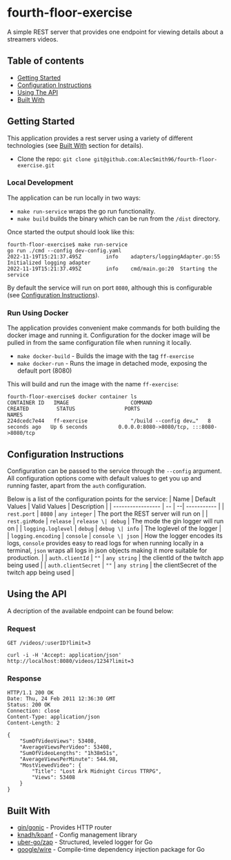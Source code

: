 # fourth-floor-exercise

A simple REST server that provides one endpoint for viewing details about a streamers videos.

## Table of contents
* [Getting Started](#getting-started)
* [Configuration Instructions](#configuration-instructions)
* [Using The API](#using-the-api)
* [Built With](#built-with)

## Getting Started

This application provides a rest server using a variety of different technologies (see [Built With](#built-with) section for details).

* Clone the repo: `git clone git@github.com:AlecSmith96/fourth-floor-exercise.git`



### Local Development

The application can be run locally in two ways: 
* `make run-service` wraps the go run functionality.
* `make build` builds the binary which can be run from the `/dist` directory.

Once started the output should look like this:
```
fourth-floor-exercise$ make run-service
go run ./cmd --config dev-config.yaml
2022-11-19T15:21:37.495Z        info    adapters/loggingAdapter.go:55   Initialized logging adapter
2022-11-19T15:21:37.495Z        info    cmd/main.go:20  Starting the service
```

By default the service will run on port `8080`, although this is configurable (see [Configuration Instructions](#configuration-instructions)).

### Run Using Docker

The application provides convenient make commands for both building the docker image and running it. Configuration for the docker image will be pulled in from the same configuration file when running it locally.
* `make docker-build` - Builds the image with the tag `ff-exercise`
* `make docker-run` - Runs the image in detached mode, exposing the default port (8080)

This will build and run the image with the name `ff-exercise`:
```
fourth-floor-exercise$ docker container ls
CONTAINER ID   IMAGE                    COMMAND                  CREATED         STATUS                PORTS                                                                                                                                                                                                                                                    NAMES
224dcedc7e44   ff-exercise              "/build --config dev…"   8 seconds ago   Up 6 seconds          0.0.0.0:8080->8080/tcp, :::8080->8080/tcp
```

## Configuration Instructions
Configuration can be passed to the service through the `--config` argument. All configuration options come with default values to get you up and running faster, apart from the `auth` configuration. 

Below is a list of the configuration points for the service:
| Name                | Default Values | Valid Values |  Description |
| -----------------   | -- | --| ----------- |
| `rest.port`         | `8080` | `any integer` | The port the REST server will run on       |
| `rest.ginMode`      | `release` | `release \| debug` | The mode the gin logger will run on        |
| `logging.loglevel`  | `debug` | `debug \| info` | The loglevel of the logger        |
| `logging.encoding`  | `console` | `console \| json` | How the logger encodes its logs, `console` provides easy to read logs for when running locally in a terminal, `json` wraps all logs in json objects making it more suitable for production.        |
| `auth.clientId`     | `""` | `any string` | the clientId of the twitch app being used        |
| `auth.clientSecret` | `""` | `any string` | the clientSecret of the twitch app being used        |

## Using the API
A decription of the available endpoint can be found below:

### Request
`GET /videos/:userID?limit=3`
```
curl -i -H 'Accept: application/json' http://localhost:8080/videos/1234?limit=3
```

### Response
```
HTTP/1.1 200 OK
Date: Thu, 24 Feb 2011 12:36:30 GMT
Status: 200 OK
Connection: close
Content-Type: application/json
Content-Length: 2

{
	"SumOfVideoViews": 53408,
	"AverageViewsPerVideo": 53408,
	"SumOfVideoLengths": "1h38m51s",
	"AverageViewsPerMinute": 544.98,
	"MostViewedVideo": {
		"Title": "Lost Ark Midnight Circus TTRPG",
		"Views": 53408
	}
}
```

## Built With
* [gin/gonic](https://github.com/gin-gonic/gin) - Provides HTTP router
* [knadh/koanf](https://github.com/knadh/koanf) - Config management library
* [uber-go/zap](https://github.com/uber-go/zap) - Structured, leveled logger for Go
* [google/wire](https://github.com/google/wire) - Compile-time dependency injection package for Go
